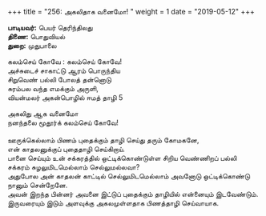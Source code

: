 ﻿+++
title = "256: அகலிதாக வனைமோ!  "
weight = 1
date = "2019-05-12"
+++

**பாடியவர்:** பெயர் தெரிந்திலது  
**திணை:** பொதுவியல்  
**துறை:** முதுபாலை  
  
கலம்செய் கோவே : கலம்செய் கோவே!  
அச்சுடைச் சாகாட்டு ஆரம் பொருந்திய  
சிறுவெண் பல்லி போலத் தன்னொடு  
சுரம்பல வந்த எமக்கும் அருளி,  
வியன்மலர் அகன்பொழில் ஈமத் தாழி 5  
  
அகலிது ஆக வனைமோ  
நனந்தலை மூதூர்க் கலம்செய் கோவே!  
   
ஊருக்கெல்லாம் பிணம் புதைக்கும் தாழி செய்து தரும் கோமகனே,  
என் காதலனுக்குப் புதைதாழி செய்கிறாய்.  
பானை செய்யும் உன் சக்கரத்தில் ஒட்டிக்கொண்டுள்ள சிறிய வெண்ணிறப் பல்லி சக்கரம் சுழலுமிடமெல்லாம் செல்லுமல்லவா?  
அதுபோல அன் காதலன் காட்டில் செல்லுமிடமெல்லாம் அவனோடு ஒட்டிக்கொண்டு நானும் சென்றேனே.  
அவன் இறந்த பின்னர் அவனை இட்டுப் புதைக்கும் தாழியில் என்னையும் இடவேண்டும்.  
இருவரையும் இடும் அளவுக்கு அகலமுள்ளதாக பிணத்தாழி செய்வாயாக.  
